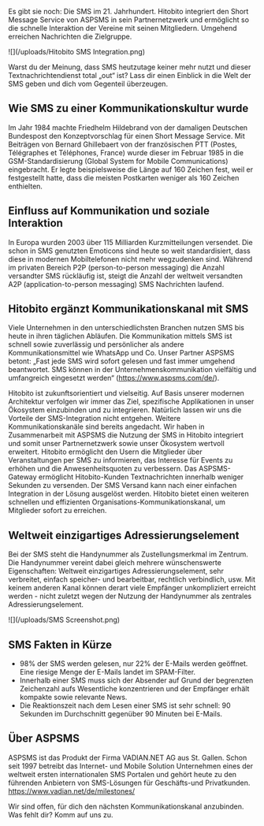 Es gibt sie noch: Die SMS im 21. Jahrhundert. Hitobito integriert den Short Message Service von ASPSMS in sein Partnernetzwerk und ermöglicht so die schnelle Interaktion der Vereine mit seinen Mitgliedern. Umgehend erreichen Nachrichten die Zielgruppe. 

![](/uploads/Hitobito SMS Integration.png)

Warst du der Meinung, dass SMS heutzutage keiner mehr nutzt und dieser Textnachrichtendienst total „out“ ist? Lass dir einen Einblick in die Welt der SMS geben und dich vom Gegenteil überzeugen.

## Wie SMS zu einer Kommunikationskultur wurde
Im Jahr 1984 machte Friedhelm Hildebrand von der damaligen Deutschen Bundespost den Konzeptvorschlag für einen Short Message Service. Mit Beiträgen von Bernard Ghillebaert von der französischen PTT (Postes, Télégraphes et Téléphones, France) wurde dieser im Februar 1985 in die GSM-Standardisierung (Global System for Mobile Communications) eingebracht. Er legte beispielsweise die Länge auf 160 Zeichen fest, weil er festgestellt hatte, dass die meisten Postkarten weniger als 160 Zeichen enthielten.

## Einfluss auf Kommunikation und soziale Interaktion
In Europa wurden 2003 über 115 Milliarden Kurzmitteilungen versendet. Die schon in SMS genutzten Emoticons sind heute so weit standardisiert, dass diese in modernen Mobiltelefonen nicht mehr wegzudenken sind. Während im privaten Bereich P2P (person-to-person messaging) die Anzahl versandter SMS rückläufig ist, steigt die Anzahl der weltweit versandten A2P (application-to-person messaging) SMS Nachrichten laufend. 

## Hitobito ergänzt Kommunikationskanal mit SMS
Viele Unternehmen in den unterschiedlichsten Branchen nutzen SMS bis heute in ihren täglichen Abläufen. Die Kommunikation mittels SMS ist schnell sowie zuverlässig und persönlicher als andere Kommunikationsmittel wie WhatsApp und Co. 
Unser Partner ASPSMS betont: „Fast jede SMS wird sofort gelesen und fast immer umgehend beantwortet. SMS können in der Unternehmenskommunikation vielfältig und umfangreich eingesetzt werden“ (https://www.aspsms.com/de/).

Hitobito ist zukunftsorientiert und vielseitig. Auf Basis unserer modernen Architektur verfolgen wir immer das Ziel, spezifische Applikationen in unser Ökosystem einzubinden und zu integrieren. Natürlich lassen wir uns die Vorteile der SMS-Integration nicht entgehen. Weitere Kommunikationskanäle sind bereits angedacht.
Wir haben in Zusammenarbeit mit ASPSMS die Nutzung der SMS in Hitobito integriert und somit unser Partnernetzwerk sowie unser Ökosystem wertvoll erweitert. Hitobito ermöglicht den Usern die Mitglieder über Veranstaltungen per SMS zu informieren, das Interesse für Events zu erhöhen und die Anwesenheitsquoten zu verbessern.
Das ASPSMS-Gateway ermöglicht Hitobito-Kunden Textnachrichten innerhalb weniger Sekunden zu versenden. Der SMS Versand kann nach einer einfachen Integration in der Lösung ausgelöst werden. Hitobito bietet einen weiteren schnellen und effizienten Organisations-Kommunikationskanal, um Mitglieder sofort zu erreichen.

## Weltweit einzigartiges Adressierungselement
Bei der SMS steht die Handynummer als Zustellungsmerkmal im Zentrum. 
Die Handynummer vereint dabei gleich mehrere wünschenswerte Eigenschaften:
Weltweit einzigartiges Adressierungselement, sehr verbreitet, einfach speicher- und bearbeitbar, rechtlich verbindlich, usw.
Mit keinem anderen Kanal können derart viele Empfänger unkompliziert erreicht werden - nicht zuletzt wegen der Nutzung der Handynummer als zentrales Adressierungselement.

![](/uploads/SMS Screenshot.png)

## SMS Fakten in Kürze
- 98% der SMS werden gelesen, nur 22% der E-Mails werden geöffnet. Eine riesige Menge der E-Mails landet im SPAM-Filter.
- Innerhalb einer SMS muss sich der Absender auf Grund der begrenzten Zeichenzahl aufs Wesentliche konzentrieren und der Empfänger erhält kompakte sowie relevante News.
- Die Reaktionszeit nach dem Lesen einer SMS ist sehr schnell: 90 Sekunden im Durchschnitt gegenüber 90 Minuten bei E-Mails.


## Über ASPSMS
ASPSMS ist das Produkt der Firma VADIAN.NET AG aus St. Gallen. Schon seit 1997 betreibt das Internet- und Mobile Solution Unternehmen eines der weltweit ersten internationalen SMS Portalen und gehört heute zu den führenden Anbietern von SMS-Lösungen für Geschäfts-und Privatkunden. https://www.vadian.net/de/milestones/

Wir sind offen, für dich den nächsten Kommunikationskanal anzubinden. Was fehlt dir? Komm auf uns zu.

